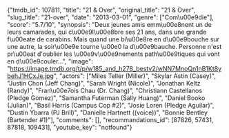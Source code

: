 {"tmdb_id": 107811, "title": "21 & Over", "original_title": "21 & Over", "slug_title": "21-over", "date": "2013-03-01", "genre": ["Com\u00e9die"], "score": "5.7/10", "synopsis": "Deux jeunes amis emm\u00e8nent un de leurs camarades, qui c\u00e9l\u00e8bre ses 21 ans, dans une grande f\u00eate de carabins. Mais quand une bi\u00e8re en d\u00e9bouche sur une autre, la soir\u00e9e tourne \u00e0 la d\u00e9bauche. Personne n'est pr\u00eat d'oublier les \u00e9v\u00e9nements path\u00e9tiques qui vont en d\u00e9couler...", "image": "https://image.tmdb.org/t/p/w185_and_h278_bestv2/wNN7MnoQn1nB1Kt8ybehJ1HCxJe.jpg", "actors": ["Miles Teller (Miller)", "Skylar Astin (Casey)", "Justin Chon (Jeff Chang)", "Sarah Wright (Nicole)", "Jonathan Keltz (Randy)", "Fran\u00e7ois Chau (Dr. Chang)", "Christiann Castellanos (Pledge Gomez)", "Samantha Futerman (Sally Huang)", "Daniel Booko (Julian)", "Basil Harris (Campus Cop #2)", "Josie Loren (Pledge Aguilar)", "Dustin Ybarra (PJ Brill)", "Danielle Hartnett ((voice))", "Bonnie Bentley (Bartender #1)"], "comments": [], "recommandations_id": [87826, 57431, 87818, 109431], "youtube_key": "notfound"}